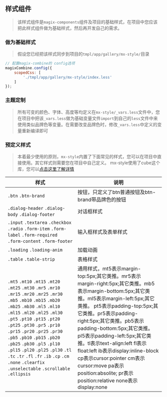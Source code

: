## 样式组件
> 该样式组件是`magix-components`组件及项目的基础样式，在项目中您应该把此样式组件做为基础样式，然后再开发自己的需求。

### 做为基础样式

> 假设您已经把该样式同步到项目的`tmpl/app/gallery/mx-style/`目录


```js
// 配置magix-combine的 config选项
magixCombine.config({
    scopedCss: [
        './tmpl/app/gallery/mx-style/index.less'
    ]
});
```

### 主题定制

> 所有可变的颜色、字体、高度等均定义在`mx-style/_vars.less`文件中，您在项目中把该`_vars.less`做为基础变量文件`import`到自己的`less`文件中来使用类似品牌色等变量。在需要改变品牌色时，修改`_vars.less`中定义的变量重新编译即可

### 预定义样式

> 本着最少使用的原则，`mx-style`内置了下面常见的样式，您可以在项目中直接使用。其它样式则需要您在项目中自己定义。
> mx-style使用了cube这个库，您可以<a href="https://github.com/thx/cube" target="_blank">点击这里了解详情</a>

| 样式 | 说明 |
| -------- | -------- |
| `.btn`  `.btn-brand`    | 按钮，只定义了btn普通按钮及btn-brand带品牌色的按钮 |
| `.dialog-header`  `.dialog-body` `.dialog-footer`    | 对话框样式 |
| `.input`  `.textarea` `.checkbox` `.radio` `.form-item` `.form-label` `.form-required` `.form-content` `.form-footer`     | 输入框样式及表单样式 |
| `.loading`  `.loading-anim`     | 加载动画 |
| `.table`  `.table-strip`     | 表格样式 |
| `.mt5` `.mt10` `.mt15` `.mt20` `.mt25` `.mt30` `.mr5` `.mr10` `.mr15` `.mr20` `.mr25` `.mr30`  `.mb5` `.mb10` `.mb15` `.mb20` `.mb25` `.mb30` `.ml5` `.ml10` `.ml15` `.ml20` `.ml25` `.ml30` `.pt5` `.pt10` `.pt15` `.pt20` `.pt25` `.pt30` `.pr5` `.pr10` `.pr15` `.pr20` `.pr25` `.pr30` `.pb5` `.pb10` `.pb15` `.pb20` `.pb25` `.pb30` `.pl5` `.pl10` `.pl15` `.pl20` `.pl25` `.pl30` `.tl` `.tc` `.tr`  `.fl` `.fr` `.ib` `.cp` `.cm` `.none` `.clearfix` `.unselectable` `.scrollable` `.ellipsis` | 通用样式，mt5表示margin-top:5px;其它类推。mr5表示margin-right:5px;其它类推。mb5表示margin-bottom:5px;其它类推。ml5表示margin-left:5px;其它类推。 pt5表示padding-top:5px;其它类推。pr5表示padding-right:5px;其它类推。pb5表示padding-bottom:5px;其它类推。pl5表示padding-left:5px;其它类推。tl表示text-align:left fl表示float:left ib表示display:inline-block  cp表示cursor:pointer  cm表示cursor:move pa表示position:absolite; pr表示position:relative  none表示display:none |
